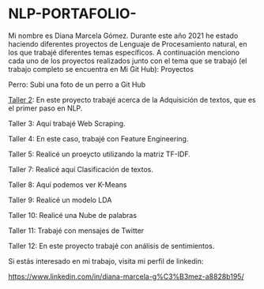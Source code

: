 # NLP-PORTAFOLIO-

Mi nombre es Diana Marcela Gómez. Durante este año 2021 he estado haciendo diferentes proyectos de Lenguaje de Procesamiento natural, en los que trabajé diferentes temas específicos. A continuación menciono cada uno de los proyectos realizados junto con el tema que se trabajó (el trabajo completo se encuentra en Mi Git Hub):
Proyectos

Perro: Subí una foto de un perro a Git Hub

[Taller 2](https://github.com/dmarcela795/NLP-PORTAFOLIO-DIANA/blob/main/TAREA%202.ipynb): En este proyecto trabajé acerca de la Adquisición de textos, que es el primer paso en NLP.

Taller 3: Aquí trabajé Web Scraping.

Taller 4: En este caso, trabajé con Feature Engineering.

Taller 5: Realicé un proeycto utilizando la matriz TF-IDF.

Taller 7: Realicé aquí Clasificación de textos.

Taller 8: Aquí podemos ver K-Means

Taller 9: Realicé un modelo LDA

Taller 10: Realicé una Nube de palabras

Taller 11: Trabajé con mensajes de Twitter

Taller 12: En este proyecto trabajé con análisis de sentimientos.


Si estás interesado en mi trabajo, visita mi perfil de linkedin:

https://www.linkedin.com/in/diana-marcela-g%C3%B3mez-a8828b195/
